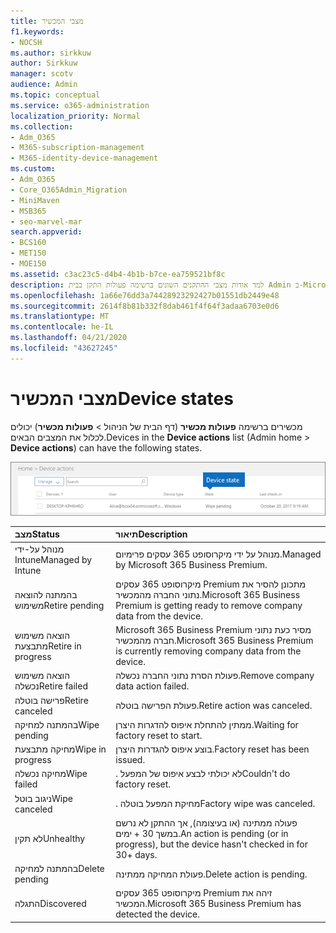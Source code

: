 ```yaml
---
title: מצבי המכשיר
f1.keywords:
- NOCSH
ms.author: sirkkuw
author: Sirkkuw
manager: scotv
audience: Admin
ms.topic: conceptual
ms.service: o365-administration
localization_priority: Normal
ms.collection:
- Adm_O365
- M365-subscription-management
- M365-identity-device-management
ms.custom:
- Adm_O365
- Core_O365Admin_Migration
- MiniMaven
- MSB365
- seo-marvel-mar
search.appverid:
- BCS160
- MET150
- MOE150
ms.assetid: c3ac23c5-d4b4-4b1b-b7ce-ea759521bf8c
description: למד אודות מצבי ההתקנים השונים ברשימה פעולות התקן בבית Admin ב-Microsoft 365 עבור עסקים.
ms.openlocfilehash: 1a66e76dd3a74428923292427b01551db2449e48
ms.sourcegitcommit: 2614f8b81b332f8dab461f4f64f3adaa6703e0d6
ms.translationtype: MT
ms.contentlocale: he-IL
ms.lasthandoff: 04/21/2020
ms.locfileid: "43627245"
---
```

# <a name="device-states"></a><span data-ttu-id="54691-103">מצבי המכשיר</span><span class="sxs-lookup"><span data-stu-id="54691-103">Device states</span></span>

<span data-ttu-id="54691-104">מכשירים ברשימה **פעולות מכשיר** (דף הבית של הניהול \> **פעולות מכשיר**) יכולים לכלול את המצבים הבאים.</span><span class="sxs-lookup"><span data-stu-id="54691-104">Devices in the **Device actions** list (Admin home \> **Device actions**) can have the following states.</span></span>
  
![In the Device actions list, you can see the Devices states.](../media/a621c47e-45d9-4e1a-beb9-c03254d40c1d.png)
  
|<span data-ttu-id="54691-106">**מצב**</span><span class="sxs-lookup"><span data-stu-id="54691-106">**Status**</span></span>|<span data-ttu-id="54691-107">**תיאור**</span><span class="sxs-lookup"><span data-stu-id="54691-107">**Description**</span></span>|
|:-----|:-----|
|<span data-ttu-id="54691-108">מנוהל על-ידי Intune</span><span class="sxs-lookup"><span data-stu-id="54691-108">Managed by Intune</span></span>  <br/> |<span data-ttu-id="54691-109">מנוהל על ידי מיקרוסופט 365 עסקים פרימיום.</span><span class="sxs-lookup"><span data-stu-id="54691-109">Managed by Microsoft 365 Business Premium.</span></span>  <br/> |
|<span data-ttu-id="54691-110">בהמתנה להוצאה משימוש</span><span class="sxs-lookup"><span data-stu-id="54691-110">Retire pending</span></span>  <br/> |<span data-ttu-id="54691-111">מיקרוסופט 365 עסקים Premium מתכונן להסיר את נתוני החברה מהמכשיר.</span><span class="sxs-lookup"><span data-stu-id="54691-111">Microsoft 365 Business Premium is getting ready to remove company data from the device.</span></span>  <br/> |
|<span data-ttu-id="54691-112">הוצאה משימוש מתבצעת</span><span class="sxs-lookup"><span data-stu-id="54691-112">Retire in progress</span></span>  <br/> |<span data-ttu-id="54691-113">Microsoft 365 Business Premium מסיר כעת נתוני חברה מהמכשיר.</span><span class="sxs-lookup"><span data-stu-id="54691-113">Microsoft 365 Business Premium is currently removing company data from the device.</span></span>  <br/> |
|<span data-ttu-id="54691-114">הוצאה משימוש נכשלה</span><span class="sxs-lookup"><span data-stu-id="54691-114">Retire failed</span></span>  <br/> | <span data-ttu-id="54691-115">פעולת הסרת נתוני החברה נכשלה.</span><span class="sxs-lookup"><span data-stu-id="54691-115">Remove company data action failed.</span></span>  <br/> |
|<span data-ttu-id="54691-116">פרישה בוטלה</span><span class="sxs-lookup"><span data-stu-id="54691-116">Retire canceled</span></span>  <br/> |<span data-ttu-id="54691-117">פעולת הפרישה בוטלה.</span><span class="sxs-lookup"><span data-stu-id="54691-117">Retire action was canceled.</span></span>  <br/> |
|<span data-ttu-id="54691-118">בהמתנה למחיקה</span><span class="sxs-lookup"><span data-stu-id="54691-118">Wipe pending</span></span>  <br/> |<span data-ttu-id="54691-119">ממתין להתחלת איפוס להדגרות היצרן.</span><span class="sxs-lookup"><span data-stu-id="54691-119">Waiting for factory reset to start.</span></span>  <br/> |
|<span data-ttu-id="54691-120">מחיקה מתבצעת</span><span class="sxs-lookup"><span data-stu-id="54691-120">Wipe in progress</span></span>  <br/> |<span data-ttu-id="54691-121">בוצע איפוס להגדרות היצרן.</span><span class="sxs-lookup"><span data-stu-id="54691-121">Factory reset has been issued.</span></span>  <br/> |
|<span data-ttu-id="54691-122">מחיקה נכשלה</span><span class="sxs-lookup"><span data-stu-id="54691-122">Wipe failed</span></span>  <br/> |<span data-ttu-id="54691-123">. לא יכולתי לבצע איפוס של המפעל</span><span class="sxs-lookup"><span data-stu-id="54691-123">Couldn't do factory reset.</span></span>  <br/> |
|<span data-ttu-id="54691-124">ניגוב בוטל</span><span class="sxs-lookup"><span data-stu-id="54691-124">Wipe canceled</span></span>  <br/> |<span data-ttu-id="54691-125">. מחיקת המפעל בוטלה</span><span class="sxs-lookup"><span data-stu-id="54691-125">Factory wipe was canceled.</span></span>  <br/> |
|<span data-ttu-id="54691-126">לא תקין</span><span class="sxs-lookup"><span data-stu-id="54691-126">Unhealthy</span></span>  <br/> |<span data-ttu-id="54691-127">פעולה ממתינה (או בעיצומה), אך ההתקן לא נרשם במשך 30 + ימים.</span><span class="sxs-lookup"><span data-stu-id="54691-127">An action is pending (or in progress), but the device hasn't checked in for 30+ days.</span></span>  <br/> |
|<span data-ttu-id="54691-128">בהמתנה למחיקה</span><span class="sxs-lookup"><span data-stu-id="54691-128">Delete pending</span></span>  <br/> |<span data-ttu-id="54691-129">פעולת המחיקה ממתינה.</span><span class="sxs-lookup"><span data-stu-id="54691-129">Delete action is pending.</span></span>  <br/> |
|<span data-ttu-id="54691-130">התגלה</span><span class="sxs-lookup"><span data-stu-id="54691-130">Discovered</span></span>  <br/> |<span data-ttu-id="54691-131">מיקרוסופט 365 עסקים Premium זיהה את המכשיר.</span><span class="sxs-lookup"><span data-stu-id="54691-131">Microsoft 365 Business Premium has detected the device.</span></span>  <br/> |
   

